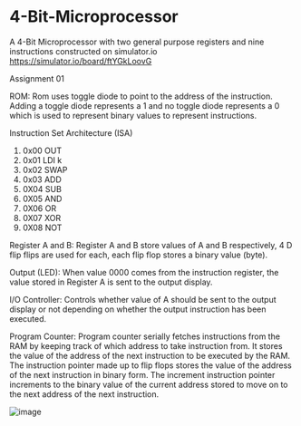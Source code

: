 # 4-Bit-Microprocessor
A 4-Bit Microprocessor with two general purpose registers and nine instructions constructed on simulator.io
https://simulator.io/board/ftYGkLoovG

Assignment 01

ROM:
Rom uses toggle diode to point to the address of the instruction. Adding a toggle diode represents a 1 and no toggle diode represents a 0 which is used to represent binary values to represent instructions.

Instruction Set Architecture (ISA)
1)	0x00	OUT
2)	0x01	LDI k
3)	0x02	SWAP
4)	0x03	ADD
5)	0X04	SUB
6)	0X05	AND
7)	0X06	OR
8)	0X07	XOR
9)	0X08	NOT

Register A and B:
Register A and B store values of A and B respectively, 4 D flip flips are used for each, each flip flop stores a binary value (byte).

Output (LED):
When value 0000 comes from the instruction register, the value stored in Register A is sent to the output display.

I/O Controller:
Controls whether value of A should be sent to the output display or not depending on whether the output instruction has been executed.

Program Counter:
Program counter serially fetches instructions from the RAM by keeping track of which address to take instruction from. It stores the value of the address of the next instruction to be executed by the RAM. The instruction pointer made up to flip flops stores the value of the address of the next instruction in binary form. The increment instruction pointer increments to the binary value of the current address stored to move on to the next address of the next instruction.

![image](https://user-images.githubusercontent.com/76551920/230781898-b3837597-8d8c-4bd2-b43d-29d8872794e0.png)


